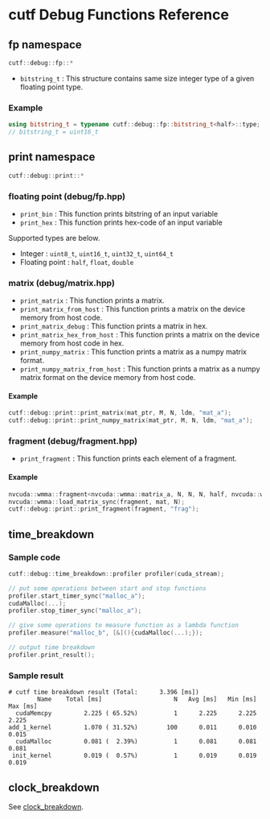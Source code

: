 # cutf Debug Functions Reference

## fp namespace
```cpp
cutf::debug::fp::*
```

- `bitstring_t` : This structure contains same size integer type of a given floating point type.

### Example
```cpp
using bitstring_t = typename cutf::debug::fp::bitstring_t<half>::type;
// bitstring_t = uint16_t
```

## print namespace
```cpp
cutf::debug::print::*
```

### floating point (debug/fp.hpp)
- `print_bin` : This function prints bitstring of an input variable
- `print_hex` : This function prints hex-code of an input variable

Supported types are below.

- Integer : `uint8_t`, `uint16_t`, `uint32_t`, `uint64_t`
- Floating point : `half`, `float`, `double`

### matrix (debug/matrix.hpp)
- `print_matrix` : This function prints a matrix.
- `print_matrix_from_host` : This function prints a matrix on the device memory from host code.
- `print_matrix_debug` : This function prints a matrix in hex.
- `print_matrix_hex_from_host` : This function prints a matrix on the device memory from host code in hex.
- `print_numpy_matrix` : This function prints a matrix as a numpy matrix format.
- `print_numpy_matrix_from_host` : This function prints a matrix as a numpy matrix format on the device memory from host code.

#### Example
```cpp
cutf::debug::print::print_matrix(mat_ptr, M, N, ldm, "mat_a");
cutf::debug::print::print_numpy_matrix(mat_ptr, M, N, ldm, "mat_a");
```

### fragment (debug/fragment.hpp)
- `print_fragment` : This function prints each element of a fragment.

#### Example
```cpp
nvcuda::wmma::fragment<nvcuda::wmma::matrix_a, N, N, N, half, nvcuda::wmma::col_major> fragment;
nvcuda::wmma::load_matrix_sync(fragment, mat, N);
cutf::debug::print::print_fragment(fragment, "frag");
```

## time_breakdown
### Sample code
```cpp
cutf::debug::time_breakdown::profiler profiler(cuda_stream);

// put some operations between start and stop functions
profiler.start_timer_sync("malloc_a");
cudaMalloc(...);
profiler.stop_timer_sync("malloc_a");

// give some operations to measure function as a lambda function
profiler.measure("malloc_b", [&](){cudaMalloc(...);});

// output time breakdown
profiler.print_result();
```

### Sample result
```
# cutf time breakdown result (Total:      3.396 [ms])
        Name    Total [ms]                    N   Avg [ms]   Min [ms]   Max [ms]
  cudaMemcpy         2.225 ( 65.52%)          1      2.225      2.225      2.225
add_1_kernel         1.070 ( 31.52%)        100      0.011      0.010      0.015
  cudaMalloc         0.081 (  2.39%)          1      0.081      0.081      0.081
 init_kernel         0.019 (  0.57%)          1      0.019      0.019      0.019
```

## clock_breakdown

See [clock_breakdown](clock_breakdown.md).
